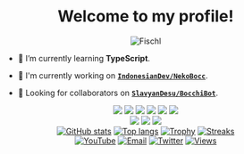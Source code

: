 <div class="intro" align="center">
  <h1>Welcome to my profile!</h1>
  <img src="https://i.ibb.co/FwcFVJt/fischl.jpg" alt="Fischl">
</div>

- 🌱 I’m currently learning **TypeScript**.

- 📝 I'm currently working on **[`IndonesianDev/NekoBocc`](https://github.com/IndonesianDev/NekoBocc)**.

- 👥 Looking for collaborators on **[`SlavyanDesu/BocchiBot`](https://github.com/SlavyanDesu/BocchiBot)**.

<div class="tools" align="center">
  <img src="https://img.shields.io/badge/-JavaScript-black?style=flat-square&logo=javascript">
  <img src="https://img.shields.io/badge/-Node.js-black?style=flat-square&logo=Node.js">
  <img src="https://img.shields.io/badge/-HTML5-black?style=flat-square&logo=html5&logoColor=e34f26">
  <img src="https://img.shields.io/badge/-CSS3-black?style=flat-square&logo=css3&logoColor=1572b6">
  <img src="https://img.shields.io/badge/-Git-black?style=flat-square&logo=git">
  <img src="https://img.shields.io/badge/-GitHub-black?style=flat-square&logo=github">
  <br>
  <img src="https://img.shields.io/badge/-Python-black?style=flat-square&logo=python">
  <img src="https://img.shields.io/badge/-Windows-black?style=flat-square&logo=windows">
  <img src="https://img.shields.io/badge/-VS_Code-black?style=flat-square&logo=visual-studio-code">
</div>

<div class="me" align="center">
  <a href="https://github.com/SlavyanDesu"><img src="https://github-readme-stats.vercel.app/api?username=SlavyanDesu&bg_color=30,e96443,904e95&title_color=fff&text_color=fff&icon_color=fff&hide_border=true&show_icons=true" alt="GitHub stats"></a>
  <a href="https://github.com/SlavyanDesu"><img src="https://github-readme-stats.vercel.app/api/top-langs?username=SlavyanDesu&bg_color=30,e96443,904e95&title_color=fff&text_color=fff&hide_border=true&show_icons=true&layout=compact" alt="Top langs"></a>
  <a href="https://github.com/SlavyanDesu/github-profile-trophy"><img src="https://github-profile-trophy.vercel.app/?username=SlavyanDesu&theme=onedark" alt="Trophy"></a>
  <a href="https://github.com/SlavyanDesu"><img src="https://github-readme-streak-stats.herokuapp.com/?user=SlavyanDesu" alt="Streaks"></a>
</div>

<div class="contact" align="center">
  <a href="https://www.youtube.com/channel/UCg_NUppMwYKiGp23rjFMyEg"><img src="https://img.shields.io/badge/YouTube-Heikal%20Syah%20Shiddiq-ff0000?style=for-the-badge&logo=youtube&logoColor=ff0000&link=https://www.youtube.com/channel/UCg_NUppMwYKiGp23rjFMyEg" alt="YouTube"></a>
  <a href="mailto:slavyan@secret.fyi"><img src="https://img.shields.io/badge/Gmail-slavyan@secret.fyi-ea4335?style=for-the-badge&logo=Gmail&logoColor=ea4335&link=mailto:slavyan@secret.fyi" alt="Email"></a>
  <a href="https://twitter.com/sl_avyan"><img src="https://img.shields.io/twitter/follow/sl_avyan?logo=twitter&style=for-the-badge" alt="Twitter"></a>
  <a href="https://github.com/SlavyanDesu"><img src="https://komarev.com/ghpvc/?username=SlavyanDesu&label=VIEWS&style=flat-square&color=orange" alt="Views"></a>
  <a href="https://discordapp.com/user/446297580431998977"><img src="https://discord.c99.nl/widget/theme-1/446297580431998977.png" alt="Discord></a>
</div>
